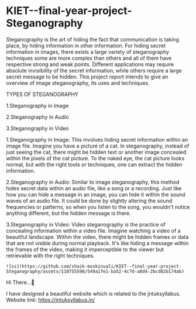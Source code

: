 # KIET--final-year-project-Steganography
Steganography is the art of hiding the fact that communication is taking place, by hiding information in other information. For hiding secret information in images, there exists a large variety of steganography techniques some are more complex than others and all of them have respective strong and weak points. Different applications may require absolute invisibility of the secret information, while others require a large secret message to be hidden. This project report intends to give an overview of image steganography, its uses and techniques.

TYPES OF STEGANOGRAPHY

1.Steganography in Image

2.Steganography in Audio

3.Steganography in Video

1.Steganography in Image: This involves hiding secret information within an image file. Imagine you have a picture of a cat. In steganography, 
  instead of just seeing the cat, there might be hidden text or another image concealed within the pixels of the cat picture. To the naked eye, 
  the cat picture looks normal, but with the right tools or techniques, one can extract the hidden information.

2.Steganography in Audio: Similar to image steganography, this method hides secret data within an audio file, like a song or a recording. Just 
  like how you can hide a message in an image, you can hide it within the sound waves of an audio file. It could be done by slightly altering the 
   sound frequencies or patterns, so when you listen to the song, you wouldn't notice anything different, but the hidden message is there.

3.Steganography in Video: Video steganography is the practice of concealing information within a video file. Imagine watching a video of a 
   beautiful landscape. Within the video, there might be hidden frames or data that are not visible during normal playback. It's like hiding a 
    message within the frames of the video, making it imperceptible to the viewer but retrievable with the right techniques.
    
    ![ss](https://github.com/shaik-muskinvali/KIET--final-year-project-Steganography/assets/110755598/549a1fe1-ba52-4c7d-a8d4-2bcd82b174ab)



   Hi There...👋
   
   I have designed a beautiful website which is related to the jntuksyllabus. 
   Website link: https://jntuksyllabus.in/


